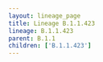 ```yaml
---
layout: lineage_page
title: Lineage B.1.1.423
lineage: B.1.1.423
parent: B.1.1
children: ['B.1.1.423']
---
```

